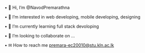 • 👋 Hi, I’m @NavodPremarathna

• 👀 I’m interested in web developing, mobile developing, designing

• 🌱 I’m currently learning full stack devoloping

• 💞 I’m looking to collaborate on ...

• ✉ How to reach me premara-ec20010@stu.kln.ac.lk
